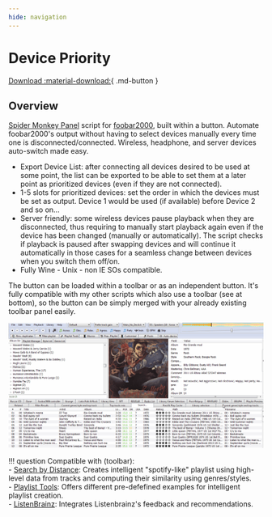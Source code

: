 ```yaml
---
hide: navigation
---
```


# Device Priority

[Download :material-download:](https://github.com/regorxxx/Device-Priority-SMP){ .md-button }

## Overview

[Spider Monkey Panel](https://theqwertiest.github.io/foo_spider_monkey_panel/) script
 for [foobar2000](https://www.foobar2000.org/), built within a button. 
 Automate foobar2000's output without having to select devices manually every time one
 is disconnected/connected. Wireless, headphone, and server devices auto-switch made easy.

- Export Device List: after connecting all devices desired to be used at some point,
 the list can be exported to be able to set them at a later point as prioritized devices
 (even if they are not connected).
- 1-5 slots for prioritized devices: set the order in which the devices must be set as output.
 Device 1 would be used (if available) before Device 2 and so on...
- Server friendly: some wireless devices pause playback when they are disconnected, 
thus requiring to manually start playback again even if the device has been changed 
(manually or automatically). The script checks if playback is paused after swapping 
devices and will continue it automatically in those cases for a seamless change 
between devices when you switch them off/on.
- Fully Wine - Unix - non IE SOs compatible.

The button can be loaded within a toolbar or as an independent button. 
It's fully compatible with my other scripts which also use a toolbar (see at bottom), 
so the button can be simply merged with your already existing toolbar panel easily.
	
![Device Priority](../images/dp.gif)

!!! question
	Compatible with (toolbar):  
    - [Search by Distance](scripts/search-by-distance-smp): Creates intelligent "spotify-like"
	playlist using high-level data from tracks and computing their similarity using genres/styles.  
    - [Playlist Tools](scripts/playlist-tools-smp): Offers different pre-defefined examples for 
	intelligent playlist creation.  
	- [ListenBrainz](scripts/listenbrainz-smp): Integrates Listenbrainz's feedback and recommendations.  